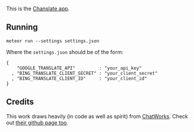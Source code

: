 This is the [Chanslate app](http://chanslate.in).

## Running

    meteor run --settings settings.json

Where the `settings.json` should be of the form:

    {
        "GOOGLE_TRANSLATE_API"         : "your_api_key"
      , "BING_TRANSLATE_CLIENT_SECRET" : "your_client_secret"
      , "BING_TRANSLATE_CLIENT_ID"     : "your_client_id"
    }

## Credits

This work draws heavily (in code as well as spirit) from
[ChatWorks](http://chatworks.in/). Check out [their github page
too](https://github.com/Pent/chatworks).

